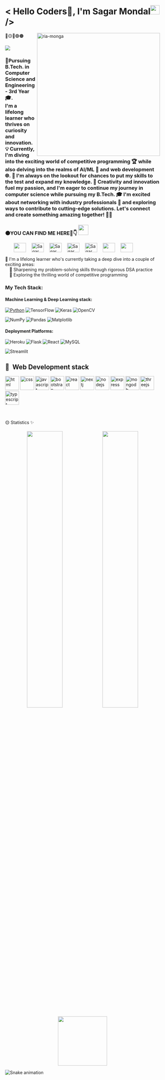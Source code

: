 <h1 align="left"> < Hello Coders🚀, I'm Sagar Mondal<img src="https://raw.githubusercontent.com/syedareehaquasar/syedareehaquasar/master/gifs/Hi.gif" width="30px">/></h2>
<img align="right" src="https://cdn.dribbble.com/users/1818132/screenshots/4863343/media/3251fb0614b36dd4c2726fb1ed37c9a7.gif" alt="ria-monga" height="400" />

🔵🟡🔴🟢🟠
  <br /><br /><img src="https://badges.pufler.dev/visits/Sagar-Mondal/Sagar-Mondal">
<h3> 🔵Pursuing B.Tech. in Computer Science and Engineering - 3rd Year🎓.<br /> I'm a lifelong learner who thrives on curiosity and innovation. 💡 Currently, I'm diving into the exciting world of competitive programming 🏆 while also delving into the realms of AI/ML 🤖 and web development 🌐. 🚀 I'm always on the lookout for chances to put my skills to the test and expand my knowledge. 🌈 Creativity and innovation fuel my passion, and I'm eager to continue my journey in computer science while pursuing my B.Tech. 🎓 I'm excited about networking with industry professionals 🤝 and exploring ways to contribute to cutting-edge solutions. Let's connect and create something amazing together! 🚀🌟
<p align="left">
  <p align = "left"><h3 align="left">🟠YOU CAN FIND ME HERE🤩👇 <img src="https://github.com/rajput2107/rajput2107/blob/master/Assets/Handshake.gif" height="33px" /></p>  </h3>
  
&emsp;&emsp;<a href="https://www.linkedin.com/in/sagar-mondal-a78720223/" target="blank"><img align="center" src="https://cdn.jsdelivr.net/npm/simple-icons@3.0.1/icons/linkedin.svg"  height="30" width="40" /></a>
&emsp;<a href="https://github.com/Sagar-Mondal" target="blank"><img align="center" src="https://cdn.jsdelivr.net/npm/simple-icons@3.0.1/icons/github.svg" alt="Sagar Mondal" height="30" width="40" /></a>
&emsp;<a href="https://leetcode.com/SagarMondal/" target="blank"><img align="center" src="https://www.svgrepo.com/show/306328/leetcode.svg" alt="Sagar Mondal" height="30" width="40" /></a>
&emsp;<a href="https://www.hackerrank.com/sagar_mondal" target="blank"><img align="center" src="https://www.svgrepo.com/show/443126/brand-hackerrank.svg" alt="Sagar Mondal" height="30" width="40" /></a>
 &emsp;<a href="https://www.codechef.com/users/sagar_mondal" target="blank"><img align="center" src="https://www.svgrepo.com/show/305880/codechef.svg" alt="Sagar Mondal" height="30" width="40" /></a>
 &emsp;<a href="https://auth.geeksforgeeks.org/user/sagarmondal2021/practice" target="blank"><img align="center" src="https://www.svgrepo.com/show/330494/geeksforgeeks.svg" height="30" width="40" /></a>
 &emsp;<a href="https://codeforces.com/profile/SagarMondal" target="blank"><img align="center" src="https://www.svgrepo.com/show/442975/brand-codeforces.svg" height="30" width="40" /></a>

 
🔵  I'm a lifelong learner who's currently taking a deep dive into a couple of exciting areas:
<br />&emsp;🚀 Sharpening my problem-solving skills through rigorous DSA practice
  <br />&emsp;🚀 Exploring the thrilling world of competitive programming

### My Tech Stack:
#### Machine Learning & Deep Learning stack:
[![Python](https://img.shields.io/badge/-Python-033800?&logo=python&logoColor=0bf)](https://github.com/adamalston?tab=repositories&q=&type=&language=python)
![TensorFlow](https://img.shields.io/badge/-TensorFlow-067300?&logo=TensorFlow&logoColor=f77c00)
![Keras](https://img.shields.io/badge/Keras%20-%23D00000.svg?&style=for-the-badge&logo=Keras&logoColor=white)
![OpenCV](https://img.shields.io/badge/OpenCV-27338e?style=for-the-badge&logo=OpenCV&logoColor=white)

![NumPy](https://img.shields.io/badge/-NumPy-0d0138?&logo=NumPy&logoColor=ff6791)
![Pandas](https://img.shields.io/badge/-Pandas-130252?&logo=Pandas&logoColor=0ff)
![Matplotlib](https://img.shields.io/badge/-Matplotlib-170263?&logo=Matplotlib&logoColor=336791)

#### Deployment Platforms:
![Heroku](https://img.shields.io/badge/Heroku-430098?style=for-the-badge&logo=heroku&logoColor=white)
![Flask](https://img.shields.io/badge/Flask-000000?style=for-the-badge&logo=flask&logoColor=white)
![React](https://img.shields.io/badge/react-%2320232a.svg?style=for-the-badge&logo=react&logoColor=%2361DAFB)
![MySQL](https://img.shields.io/badge/mysql-%2300f.svg?style=for-the-badge&logo=mysql&logoColor=white)

![Streamlit](https://static.streamlit.io/badges/streamlit_badge_black_white.svg)

<h2> 🚀 &nbsp;Web Development stack</h2>
<p align="left">
<img src="https://cdn.jsdelivr.net/gh/devicons/devicon/icons/html5/html5-original-wordmark.svg" alt="html" width="45" height="45"/>
<img src="https://cdn.jsdelivr.net/gh/devicons/devicon/icons/css3/css3-original-wordmark.svg" alt="css" width="45" height="45"/>
<img src="https://cdn.jsdelivr.net/gh/devicons/devicon/icons/javascript/javascript-original.svg" alt="javascript" width="45" height="45"/>
<img src="https://cdn.jsdelivr.net/gh/devicons/devicon/icons/bootstrap/bootstrap-original-wordmark.svg" alt="bootstrap" width="45" height="45"/>
<img src="https://cdn.jsdelivr.net/gh/devicons/devicon/icons/react/react-original-wordmark.svg" alt="react" width="45" height="45"/>
<img src="https://cdn.jsdelivr.net/gh/devicons/devicon/icons/nextjs/nextjs-original-wordmark.svg" alt="nextj" width="45" height="45"/>
<img src="https://cdn.jsdelivr.net/gh/devicons/devicon/icons/nodejs/nodejs-original-wordmark.svg" alt="nodejs" width="45" height="45"/>
<img src="https://cdn.jsdelivr.net/gh/devicons/devicon/icons/express/express-original-wordmark.svg" alt="express" width="45" height="45"/>
<img src="https://cdn.jsdelivr.net/gh/devicons/devicon/icons/mongodb/mongodb-original-wordmark.svg" alt="mongodb" width="45" height="45"/>
<img src="https://cdn.jsdelivr.net/gh/devicons/devicon/icons/threejs/threejs-original-wordmark.svg"  alt="threejs" width="45" height="45"/>
<img src="https://cdn.jsdelivr.net/gh/devicons/devicon/icons/typescript/typescript-original.svg" alt="typescript" width="45" height="45"/>
</p>

<br /><br />🟡 Statistics ✨
<br />

<div align="center">
  <img width="48%" src="https://github-readme-stats.vercel.app/api?username=Sagar-Mondal&theme=radical&show_icons=true" />
  <img width="48%" src="https://github-readme-streak-stats.herokuapp.com/?user=Sagar-Mondal&theme=radical&show_icons=true" />
</div>
  
<!-- ![github graph](https://activity-graph.herokuapp.com/graph?username=Sagar-Mondal&theme=react-dark&hide_border=true) -->
<br>

<p align="center"> <img src="https://octodex.github.com/images/daftpunktocat-thomas.gif" height="160px" width="160px">
<br>

![Snake animation](https://github.com/Sagar-Mondal/Sagar-Mondal/blob/output/github-contribution-grid-snake.svg)
